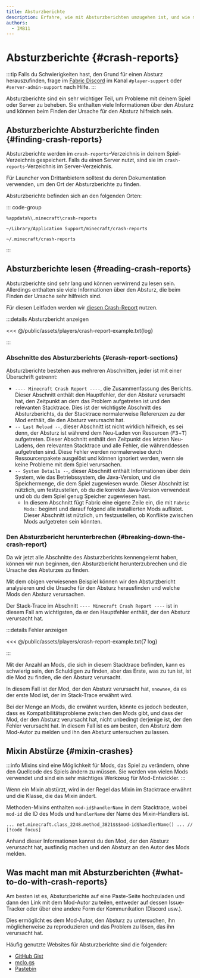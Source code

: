 ```yaml
---
title: Absturzberichte
description: Erfahre, wie mit Absturzberichten umzugehen ist, und wie man sie liest.
authors:
  - IMB11
---
```


# Absturzberichte {#crash-reports}

:::tip
Falls du Schwierigkeiten hast, den Grund für einen Absturz herauszufinden, frage im [Fabric Discord](https://discord.gg/v6v4pMv) im Kanal `#player-support` oder `#server-admin-support` nach Hilfe.
:::

Absturzberichte sind ein sehr wichtiger Teil, um Probleme mit deinem Spiel oder Server zu beheben. Sie enthalten viele Informationen über den Absturz und können beim Finden der Ursache für den Absturz hilfreich sein.

## Absturzberichte Absturzberichte finden {#finding-crash-reports}

Absturzberichte werden im `crash-reports`-Verzeichnis in deinem Spiel-Verzeichnis gespeichert. Falls du einen Server nutzt, sind sie im `crash-reports`-Verzeichnis im Server-Verzeichnis.

Für Launcher von Drittanbietern solltest du deren Dokumentation verwenden, um den Ort der Absturzberichte zu finden.

Absturzberichte befinden sich an den folgenden Orten:

::: code-group

```:no-line-numbers [Windows]
%appdata%\.minecraft\crash-reports
```

```:no-line-numbers [macOS]
~/Library/Application Support/minecraft/crash-reports
```

```:no-line-numbers [Linux]
~/.minecraft/crash-reports
```

:::

## Absturzberichte lesen {#reading-crash-reports}

Absturzberichte sind sehr lang und können verwirrend zu lesen sein. Allerdings enthalten sie viele Informationen über den Absturz, die beim Finden der Ursache sehr hilfreich sind.

Für diesen Leitfaden werden wir [diesen Crash-Report](/assets/players/crash-report-example.txt) nutzen.

:::details Absturzbericht anzeigen

<<< @/public/assets/players/crash-report-example.txt{log}

:::

### Abschnitte des Absturzberichts {#crash-report-sections}

Absturzberichte bestehen aus mehreren Abschnitten, jeder ist mit einer Überschrift getrennt:

- `---- Minecraft Crash Report ----`, die Zusammenfassung des Berichts. Dieser Abschnitt enthält den Hauptfehler, der den Absturz verursacht hat, den Zeitpunkt an dem das Problem aufgetreten ist und den relevanten Stacktrace. Dies ist der wichtigste Abschnitt des Absturzberichts, da der Stacktrace normalerweise Referenzen zu der Mod enthält, die den Absturz verursacht hat.
- `-- Last Reload --`, dieser Abschnitt ist nicht wirklich hilfreich, es sei denn, der Absturz ist während dem Neu-Laden von Resourcen (<kbd>F3</kbd>+<kbd>T</kbd>) aufgetreten. Dieser Abschnitt enthält den Zeitpunkt des letzten Neu-Ladens, den relevanten Stacktrace und alle Fehler, die währenddessen aufgetreten sind. Diese Fehler werden normalerweise durch Ressourcenpakete ausgelöst und können ignoriert werden, wenn sie keine Probleme mit dem Spiel verursachen.
- `-- System Details --`, dieser Abschnitt enthält Informationen über dein System, wie das Betriebssystem, die Java-Version, und die Speichermenge, die dem Spiel zugewiesen wurde. Dieser Abschnitt ist nützlich, um festzustellen, ob du die korrekte Java-Version verwendest und ob du dem Spiel genug Speicher zugewiesen hast.
  - In diesem Abschnitt fügt Fabric eine eigene Zeile ein, die mit `Fabric Mods:` beginnt und darauf folgend alle installierten Mods auflistet. Dieser Abschnitt ist nützlich, um festzustellen, ob Konflikte zwischen Mods aufgetreten sein könnten.

### Den Absturzbericht herunterbrechen {#breaking-down-the-crash-report}

Da wir jetzt alle Abschnitte des Absturzberichts kennengelernt haben, können wir nun beginnen, den Absturzbericht herunterzubrechen und die Ursache des Absturzes zu finden.

Mit dem obigen verwiesenen Beispiel können wir den Absturzbericht analysieren und die Ursache für den Absturz herausfinden und welche Mods den Absturz verursachen.

Der Stack-Trace im Abschnitt `---- Minecraft Crash Report ----` ist in diesem Fall am wichtigsten, da er den Hauptfehler enthält, der den Absturz verursacht hat.

:::details Fehler anzeigen

<<< @/public/assets/players/crash-report-example.txt{7 log}

:::

Mit der Anzahl an Mods, die sich in diesem Stacktrace befinden, kann es schwierig sein, den Schuldigen zu finden, aber das Erste, was zu tun ist, ist die Mod zu finden, die den Absturz verursacht.

In diesem Fall ist der Mod, der den Absturz verursacht hat, `snownee`, da es der erste Mod ist, der im Stack-Trace erwähnt wird.

Bei der Menge an Mods, die erwähnt wurden, könnte es jedoch bedeuten, dass es Kompatibilitätsprobleme zwischen den Mods gibt, und dass der Mod, der den Absturz verursacht hat, nicht unbedingt derjenige ist, der den Fehler verursacht hat. In diesem Fall ist es am besten, den Absturz dem Mod-Autor zu melden und ihn den Absturz untersuchen zu lassen.

## Mixin Abstürze {#mixin-crashes}

:::info
Mixins sind eine Möglichkeit für Mods, das Spiel zu verändern, ohne den Quellcode des Spiels ändern zu müssen. Sie werden von vielen Mods verwendet und sind ein sehr mächtiges Werkzeug für Mod-Entwickler.
:::

Wenn ein Mixin abstürzt, wird in der Regel das Mixin im Stacktrace erwähnt und die Klasse, die das Mixin ändert.

Methoden-Mixins enthalten `mod-id$handlerName` in dem Stacktrace, wobei `mod-id` die ID des Mods und `handlerName` der Name des Mixin-Handlers ist.

```:no-line-numbers
... net.minecraft.class_2248.method_3821$$$mod-id$handlerName() ... // [!code focus]
```

Anhand dieser Informationen kannst du den Mod, der den Absturz verursacht hat, ausfindig machen und den Absturz an den Autor des Mods melden.

## Was macht man mit Absturzberichten {#what-to-do-with-crash-reports}

Am besten ist es, Absturzberichte auf eine Paste-Seite hochzuladen und dann den Link mit dem Mod-Autor zu teilen, entweder auf dessen Issue-Tracker oder über eine andere Form der Kommunikation (Discord usw.).

Dies ermöglicht es dem Mod-Autor, den Absturz zu untersuchen, ihn möglicherweise zu reproduzieren und das Problem zu lösen, das ihn verursacht hat.

Häufig genutzte Websites für Absturzberichte sind die folgenden:

- [GitHub Gist](https://gist.github.com/)
- [mclo.gs](https://mclo.gs/)
- [Pastebin](https://pastebin.com/)
